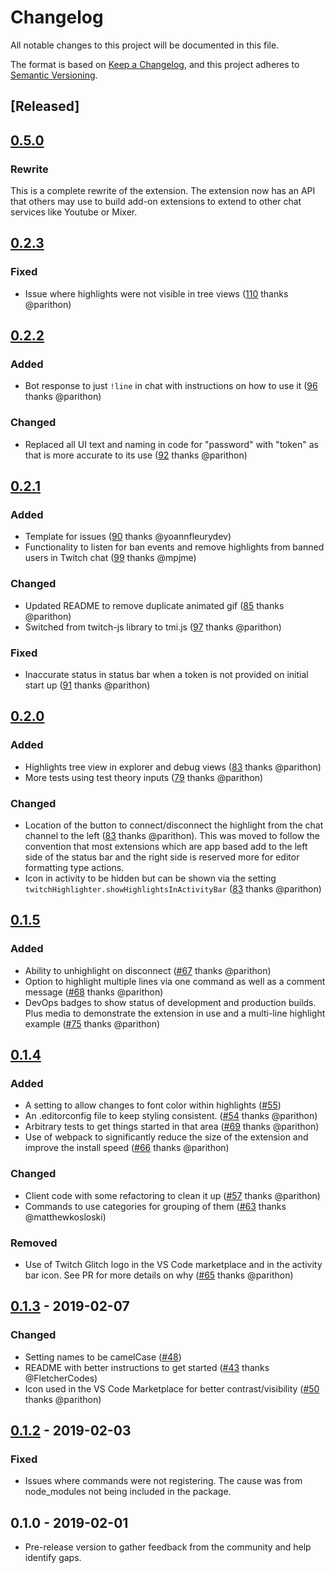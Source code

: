 # Changelog

All notable changes to this project will be documented in this file.

The format is based on [Keep a Changelog](https://keepachangelog.com/en/1.0.0/),
and this project adheres to [Semantic Versioning](https://semver.org/spec/v2.0.0.html).

## [Released]

## [0.5.0]

### Rewrite

This is a complete rewrite of the extension. The extension now has an API that others may use to build add-on extensions to extend to other chat services like Youtube or Mixer.

## [0.2.3]

### Fixed
- Issue where highlights were not visible in tree views ([110](https://github.com/clarkio/vscode-twitch-highlighter/pull/110) thanks @parithon)

## [0.2.2]

### Added

- Bot response to just `!line` in chat with instructions on how to use it ([96](https://github.com/clarkio/vscode-twitch-highlighter/pull/96) thanks @parithon)

### Changed

- Replaced all UI text and naming in code for "password" with "token" as that is more accurate to its use ([92](https://github.com/clarkio/vscode-twitch-highlighter/pull/92) thanks @parithon)

## [0.2.1]

### Added

- Template for issues ([90](https://github.com/clarkio/vscode-twitch-highlighter/pull/90) thanks @yoannfleurydev)
- Functionality to listen for ban events and remove highlights from banned users in Twitch chat ([99](https://github.com/clarkio/vscode-twitch-highlighter/pull/99) thanks @mpjme)

### Changed

- Updated README to remove duplicate animated gif ([85](https://github.com/clarkio/vscode-twitch-highlighter/pull/85) thanks @parithon)
- Switched from twitch-js library to tmi.js ([97](https://github.com/clarkio/vscode-twitch-highlighter/pull/97) thanks @parithon)

### Fixed

- Inaccurate status in status bar when a token is not provided on initial start up ([91](https://github.com/clarkio/vscode-twitch-highlighter/pull/91) thanks @parithon)

## [0.2.0]

### Added

- Highlights tree view in explorer and debug views ([83](https://github.com/clarkio/vscode-twitch-highlighter/pull/83) thanks @parithon)
- More tests using test theory inputs ([79](https://github.com/clarkio/vscode-twitch-highlighter/pull/79) thanks @parithon)

### Changed

- Location of the button to connect/disconnect the highlight from the chat channel to the left ([83](https://github.com/clarkio/vscode-twitch-highlighter/pull/83) thanks @parithon). This was moved to follow the convention that most extensions which are app based add to the left side of the status bar and the right side is reserved more for editor formatting type actions.
- Icon in activity to be hidden but can be shown via the setting `twitchHighlighter.showHighlightsInActivityBar` ([83](https://github.com/clarkio/vscode-twitch-highlighter/pull/83) thanks @parithon)

## [0.1.5]

### Added

- Ability to unhighlight on disconnect ([#67](https://github.com/clarkio/vscode-twitch-highlighter/pull/67) thanks @parithon)
- Option to highlight multiple lines via one command as well as a comment message ([#68](https://github.com/clarkio/vscode-twitch-highlighter/pull/68) thanks @parithon)
- DevOps badges to show status of development and production builds. Plus media to demonstrate the extension in use and a multi-line highlight example ([#75](https://github.com/clarkio/vscode-twitch-highlighter/pull/75) thanks @parithon)

## [0.1.4]

### Added

- A setting to allow changes to font color within highlights ([#55](https://github.com/clarkio/vscode-twitch-highlighter/pull/55))
- An .editorconfig file to keep styling consistent. ([#54](https://github.com/clarkio/vscode-twitch-highlighter/pull/54) thanks @parithon)
- Arbitrary tests to get things started in that area ([#69](https://github.com/clarkio/vscode-twitch-highlighter/pull/69) thanks @parithon)
- Use of webpack to significantly reduce the size of the extension and improve the install speed ([#66](https://github.com/clarkio/vscode-twitch-highlighter/pull/66) thanks @parithon)

### Changed

- Client code with some refactoring to clean it up ([#57](https://github.com/clarkio/vscode-twitch-highlighter/pull/57) thanks @parithon)
- Commands to use categories for grouping of them ([#63](https://github.com/clarkio/vscode-twitch-highlighter/pull/63) thanks @matthewkosloski)

### Removed

- Use of Twitch Glitch logo in the VS Code marketplace and in the activity bar icon. See PR for more details on why ([#65](https://github.com/clarkio/vscode-twitch-highlighter/pull/65) thanks @parithon)

## [0.1.3] - 2019-02-07

### Changed

- Setting names to be camelCase ([#48](https://github.com/clarkio/vscode-twitch-highlighter/pull/48))
- README with better instructions to get started ([#43](https://github.com/clarkio/vscode-twitch-highlighter/pull/43) thanks @FletcherCodes)
- Icon used in the VS Code Marketplace for better contrast/visibility ([#50](https://github.com/clarkio/vscode-twitch-highlighter/pull/50) thanks @parithon)

## [0.1.2] - 2019-02-03

### Fixed

- Issues where commands were not registering. The cause was from node_modules not being included in the package.

## 0.1.0 - 2019-02-01

- Pre-release version to gather feedback from the community and help identify gaps.

[0.5.0]: https://github.com/clarkio/vscode-twitch-highlighter/compare/0.2.3...0.5.0
[0.2.3]: https://github.com/clarkio/vscode-twitch-highlighter/compare/0.2.2...0.2.3
[0.2.2]: https://github.com/clarkio/vscode-twitch-highlighter/compare/0.2.1...0.2.2
[0.2.1]: https://github.com/clarkio/vscode-twitch-highlighter/compare/0.2.0...0.2.1
[0.2.0]: https://github.com/clarkio/vscode-twitch-highlighter/compare/0.1.5...0.2.0
[0.1.5]: https://github.com/clarkio/vscode-twitch-highlighter/compare/0.1.4...0.1.5
[0.1.4]: https://github.com/clarkio/vscode-twitch-highlighter/compare/0.1.3...0.1.4
[0.1.3]: https://github.com/clarkio/vscode-twitch-highlighter/compare/0.1.2...0.1.3
[0.1.2]: https://github.com/clarkio/vscode-twitch-highlighter/compare/b28e5041ac...0.1.2
